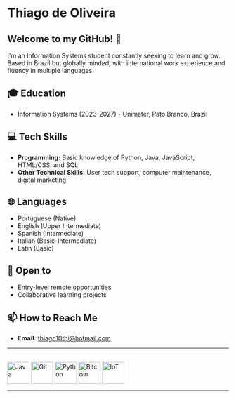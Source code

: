 # Thiago de Oliveira
## Welcome to my GitHub! 👋

I'm an Information Systems student constantly seeking to learn and grow. Based in Brazil but globally minded, with international work experience and fluency in multiple languages.

## 🎓 Education
- Information Systems (2023-2027) - Unimater, Pato Branco, Brazil

## 💻 Tech Skills
- **Programming:** Basic knowledge of Python, Java, JavaScript, HTML/CSS, and SQL
- **Other Technical Skills:** User tech support, computer maintenance, digital marketing
 
## 🌐 Languages
- Portuguese (Native)
- English (Upper Intermediate)
- Spanish (Intermediate)
- Italian (Basic-Intermediate)
- Latin (Basic)

## 🤝 Open to
- Entry-level remote opportunities
- Collaborative learning projects

## 📫 How to Reach Me
- **Email:** [thiago10thi@hotmail.com](mailto:thiago10thi@hotmail.com)

---

<div style="display: inline_block"><br>
  <img align="center" alt="Java" height="50" width="50" src="https://raw.githubusercontent.com/jmnote/z-icons/master/svg/java.svg">
  <img align="center" alt="Git" height="50" width="50" src="https://raw.githubusercontent.com/jmnote/z-icons/master/svg/git.svg">
  <img align="center" alt="Python" height="50" width="50" src="https://upload.wikimedia.org/wikipedia/commons/thumb/0/0a/Python.svg/640px-Python.svg.png">
  <img align="center" alt="Bitcoin" height="50" width="50" src="https://assets.coingecko.com/coins/images/1/large/bitcoin.png?1696501400">
  <img align="center" alt="IoT" height="50" width="50" src="https://images.credly.com/size/110x110/images/fce226c2-0f13-4e17-b60c-24fa6ffd88cb/Intro2IoT.png">
</div>



---








